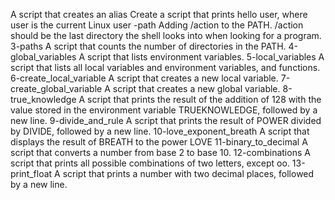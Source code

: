 A script that creates an alias
Create a script that prints hello user, where user is the current Linux user
-path
Adding /action to the PATH. /action should be the last directory the shell looks into when looking for a program.
3-paths
A script that counts the number of directories in the PATH.
4-global_variables
A script that lists environment variables.
5-local_variables
A script that lists all local variables and environment variables, and functions.
6-create_local_variable
A script that creates a new local variable.
7-create_global_variable
A script that creates a new global variable.
8-true_knowledge
A script that prints the result of the addition of 128 with the value stored in the environment variable TRUEKNOWLEDGE, followed by a new line.
9-divide_and_rule
A script that prints the result of POWER divided by DIVIDE, followed by a new line.
10-love_exponent_breath
A script that displays the result of BREATH to the power LOVE
11-binary_to_decimal
A script that converts a number from base 2 to base 10.
12-combinations
A script that prints all possible combinations of two letters, except oo.
13-print_float
A script that prints a number with two decimal places, followed by a new line.
